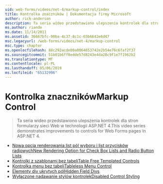 ```yaml
---
uid: web-forms/videos/net-4/markup-control/index
title: Kontrolka znaczników | Dokumentacja firmy Microsoft
author: rick-anderson
description: Ta seria wideo przedstawiono ulepszenia kontrolek dla stron formularzy sieci Web w technologii ASP.NET 4.
ms.author: riande
ms.date: 11/14/2011
ms.assetid: 36667bfc-90ba-4c37-8c1c-65b6642e6d47
msc.legacyurl: /web-forms/videos/net-4/markup-control
msc.type: chapter
ms.openlocfilehash: 88c292acde00a0064653742e2b54e76c6faf2f37
ms.sourcegitcommit: 51b01b6ff8edde57d8243e4da28c9f1e7f1962b2
ms.translationtype: MT
ms.contentlocale: pl-PL
ms.lasthandoff: 05/06/2019
ms.locfileid: "65132996"
---
```

# <a name="markup-control"></a><span data-ttu-id="152dd-103">Kontrolka znaczników</span><span class="sxs-lookup"><span data-stu-id="152dd-103">Markup Control</span></span>

> <span data-ttu-id="152dd-104">Ta seria wideo przedstawiono ulepszenia kontrolek dla stron formularzy sieci Web w technologii ASP.NET 4.</span><span class="sxs-lookup"><span data-stu-id="152dd-104">This video series demonstrates improvements to controls for Web Forms pages in ASP.NET 4.</span></span>

- [<span data-ttu-id="152dd-105">Nowa opcja renderowania list pól wyboru i list przycisków radiowych</span><span class="sxs-lookup"><span data-stu-id="152dd-105">New Rendering Option for Check Box Lists and Radio Button Lists</span></span>](aspnet-4-quick-hit-new-rendering-option-for-check-box-lists-and-radio-button-lists.md)
- [<span data-ttu-id="152dd-106">Kontrolki z szablonami bez tabeli</span><span class="sxs-lookup"><span data-stu-id="152dd-106">Table Free Templated Controls</span></span>](aspnet-4-quick-hit-table-free-templated-controls.md)
- [<span data-ttu-id="152dd-107">Kontrolka menu bez tabeli</span><span class="sxs-lookup"><span data-stu-id="152dd-107">Tableless Menu Control</span></span>](aspnet-4-quick-hit-tableless-menu-control.md)
- [<span data-ttu-id="152dd-108">Elementy div ukrytych pól</span><span class="sxs-lookup"><span data-stu-id="152dd-108">Hidden Field Divs</span></span>](aspnet-4-quick-hit-hidden-field-divs.md)
- [<span data-ttu-id="152dd-109">Wyłączone nadawanie stylów kontrolek</span><span class="sxs-lookup"><span data-stu-id="152dd-109">Disabled Control Styling</span></span>](aspnet-4-quick-hit-disabled-control-styling.md)
